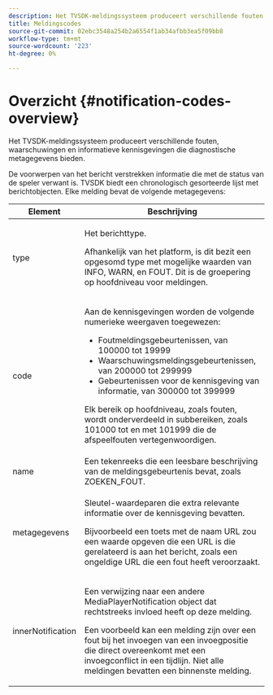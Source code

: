 ```yaml
---
description: Het TVSDK-meldingssysteem produceert verschillende fouten, waarschuwingen en informatieve kennisgevingen die diagnostische metagegevens bieden.
title: Meldingscodes
source-git-commit: 02ebc3548a254b2a6554f1ab34afbb3ea5f09bb8
workflow-type: tm+mt
source-wordcount: '223'
ht-degree: 0%

---
```


# Overzicht {#notification-codes-overview}

Het TVSDK-meldingssysteem produceert verschillende fouten, waarschuwingen en informatieve kennisgevingen die diagnostische metagegevens bieden.

De voorwerpen van het bericht verstrekken informatie die met de status van de speler verwant is. TVSDK biedt een chronologisch gesorteerde lijst met berichtobjecten. Elke melding bevat de volgende metagegevens:

<table frame="all" colsep="1" rowsep="1" id="table_1A32EFFE1834438D8261886EC9D7250D"> 
 <thead> 
  <tr rowsep="1"> 
   <th colname="1" class="entry"> Element </th> 
   <th colname="2" class="entry"> Beschrijving </th> 
  </tr> 
 </thead>
 <tbody> 
  <tr rowsep="1"> 
   <td colname="1"><span class="codeph"> type</span> </td> 
   <td colname="2"> <p>Het berichttype. </p> <p>Afhankelijk van het platform, is dit bezit een opgesomd type met mogelijke waarden van INFO, WARN, en FOUT. Dit is de groepering op hoofdniveau voor meldingen. </p> </td> 
  </tr> 
  <tr rowsep="1"> 
   <td colname="1"> <span class="codeph"> code</span> </td> 
   <td colname="2"> <p>Aan de kennisgevingen worden de volgende numerieke weergaven toegewezen: 
     <ul id="ul_A86BF89D6B3B410E81FAD718D3C4A9F0"> 
      <li id="li_8180972D704C40098723734DD4B45643">Foutmeldingsgebeurtenissen, van 100000 tot 19999 </li> 
      <li id="li_0EC29EA5F0034E5EBFEF8E68A6498D39">Waarschuwingsmeldingsgebeurtenissen, van 200000 tot 299999 </li> 
      <li id="li_189A53D3D7EF4960A521AB04D00DCF70">Gebeurtenissen voor de kennisgeving van informatie, van 300000 tot 399999 </li> 
     </ul> </p> <p>Elk bereik op hoofdniveau, zoals fouten, wordt onderverdeeld in subbereiken, zoals 101000 tot en met 101999 die de afspeelfouten vertegenwoordigen. </p> </td> 
  </tr> 
  <tr rowsep="1"> 
   <td colname="1"><span class="codeph"> name</span> </td> 
   <td colname="2">Een tekenreeks die een leesbare beschrijving van de meldingsgebeurtenis bevat, zoals <span class="codeph"> ZOEKEN_FOUT</span>. </td> 
  </tr> 
  <tr rowsep="1"> 
   <td colname="1"><span class="codeph"> metagegevens</span> </td> 
   <td colname="2"> <p>Sleutel-waardeparen die extra relevante informatie over de kennisgeving bevatten. </p> <p>Bijvoorbeeld een toets met de naam <span class="codeph"> URL</span> zou een waarde opgeven die een URL is die gerelateerd is aan het bericht, zoals een ongeldige URL die een fout heeft veroorzaakt. </p> </td> 
  </tr> 
  <tr rowsep="0"> 
   <td colname="1"><span class="codeph"> innerNotification</span> </td> 
   <td colname="2"> <p>Een verwijzing naar een andere <span class="codeph"> MediaPlayerNotification</span> object dat rechtstreeks invloed heeft op deze melding. </p> <p>Een voorbeeld kan een melding zijn over een fout bij het invoegen van een invoegpositie die direct overeenkomt met een invoegconflict in een tijdlijn. Niet alle meldingen bevatten een binnenste melding. </p> </td> 
  </tr> 
 </tbody> 
</table>
